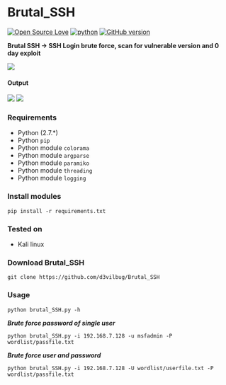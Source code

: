 # Brutal_SSH
[![Open Source Love](https://badges.frapsoft.com/os/v1/open-source.svg?v=102)](https://github.com/ellerbrock/open-source-badge/)
[![python](https://img.shields.io/badge/python-2.7-blue.svg)](https://www.python.org/downloads/)
[![GitHub version](https://d25lcipzij17d.cloudfront.net/badge.svg?id=gh&type=6&v=1.0&x2=0)](http://badge.fury.io/gh/boennemann%2Fbadges)

**Brutal SSH -> SSH Login brute force, scan for vulnerable version and 0 day exploit**

<img src="https://i.imgur.com/DoIksgM.png" />

#### Output

<img src="https://i.imgur.com/GcIBpFZ.png" />

<img src="https://i.imgur.com/VF7C9bp.png" />

### Requirements

- Python (2.7.*)
- Python `pip`
- Python module `colorama`
- Python module `argparse`
- Python module `paramiko`
- Python module `threading`
- Python module `logging`

### Install modules

	pip install -r requirements.txt

### Tested on

- Kali linux

### Download Brutal_SSH

	git clone https://github.com/d3vilbug/Brutal_SSH


### Usage

	python brutal_SSH.py -h

***Brute force password of single user***
	
	python brutal_SSH.py -i 192.168.7.128 -u msfadmin -P wordlist/passfile.txt

***Brute force user and password***
	
	python brutal_SSH.py -i 192.168.7.128 -U wordlist/userfile.txt -P wordlist/passfile.txt

